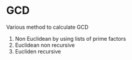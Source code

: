 # GCD
Various method to calculate GCD

1) Non Euclidean by using lists of prime factors
2) Euclidean non recursive
3) Eucliden recursive

